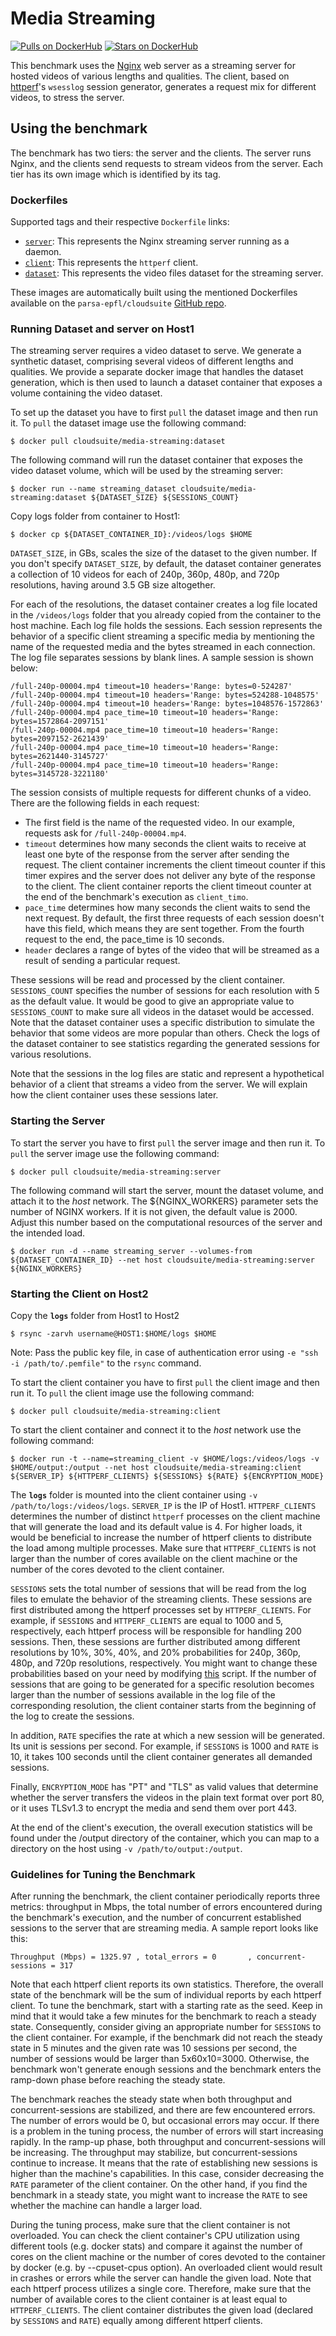 # Media Streaming

[![Pulls on DockerHub][dhpulls]][dhrepo]
[![Stars on DockerHub][dhstars]][dhrepo]

This benchmark uses the [Nginx][nginx_repo] web server as a streaming server for hosted videos of various lengths and qualities. The client, based on [httperf][httperf_repo]'s `wsesslog` session generator, generates a request mix for different videos, to stress the server.

## Using the benchmark ##
The benchmark has two tiers: the server and the clients. The server runs Nginx, and the clients send requests to stream videos from the server. Each tier has its own image which is identified by its tag.

### Dockerfiles ###

Supported tags and their respective `Dockerfile` links:

 - [`server`][serverdocker]: This represents the Nginx streaming server running as a daemon.
 - [`client`][clientdocker]: This represents the `httperf` client.
 - [`dataset`][datasetdocker]: This represents the video files dataset for the streaming server.

These images are automatically built using the mentioned Dockerfiles available on the `parsa-epfl/cloudsuite` [GitHub repo][repo].

### Running Dataset and server on Host1

The streaming server requires a video dataset to serve. We generate a synthetic dataset, comprising several videos of different lengths and qualities. We provide a separate docker image that handles the dataset generation, which is then used to launch a dataset container that exposes a volume containing the video dataset.

To set up the dataset you have to first `pull` the dataset image and then run it. To `pull` the dataset image use the following command:

    $ docker pull cloudsuite/media-streaming:dataset

The following command will run the dataset container that exposes the video dataset volume, which will be used by the streaming server:

    $ docker run --name streaming_dataset cloudsuite/media-streaming:dataset ${DATASET_SIZE} ${SESSIONS_COUNT}

Copy logs folder from container to Host1:

    $ docker cp ${DATASET_CONTAINER_ID}:/videos/logs $HOME
    
`DATASET_SIZE`, in GBs, scales the size of the dataset to the given number. If you don't specify `DATASET_SIZE`, by default, the dataset container generates a collection of 10 videos for each of 240p, 360p, 480p, and 720p resolutions, having around 3.5 GB size altogether. 

For each of the resolutions, the dataset container creates a log file located in the `/videos/logs` folder that you already copied from the container to the host machine. Each log file holds the sessions. Each session represents the behavior of a specific client streaming a specific media by mentioning the name of the requested media and the bytes streamed in each connection. The log file separates sessions by blank lines. A sample session is shown below:

```
/full-240p-00004.mp4 timeout=10 headers='Range: bytes=0-524287'
/full-240p-00004.mp4 timeout=10 headers='Range: bytes=524288-1048575'
/full-240p-00004.mp4 timeout=10 headers='Range: bytes=1048576-1572863'
/full-240p-00004.mp4 pace_time=10 timeout=10 headers='Range: bytes=1572864-2097151'
/full-240p-00004.mp4 pace_time=10 timeout=10 headers='Range: bytes=2097152-2621439'
/full-240p-00004.mp4 pace_time=10 timeout=10 headers='Range: bytes=2621440-3145727'
/full-240p-00004.mp4 pace_time=10 timeout=10 headers='Range: bytes=3145728-3221180'
```
The session consists of multiple requests for different chunks of a video. There are the following fields in each request:
- The first field is the name of the requested video. In our example, requests ask for `/full-240p-00004.mp4`.
- `timeout` determines how many seconds the client waits to receive at least one byte of the response from the server after sending the request. The client container increments the client timeout counter if this timer expires and the server does not deliver any byte of the response to the client. The client container reports the client timeout counter at the end of the benchmark's execution as `client_timo`.
- `pace_time` determines how many seconds the client waits to send the next request. By default, the first three requests of each session doesn't have this field, which means they are sent together. From the fourth request to the end, the pace_time is 10 seconds.
- `header` declares a range of bytes of the video that will be streamed as a result of sending a particular request. 

These sessions will be read and processed by the client container. `SESSIONS_COUNT` specifies the number of sessions for each resolution with 5 as the default value. It would be good to give an appropriate value to `SESSIONS_COUNT` to make sure all videos in the dataset would be accessed. Note that the dataset container uses a specific distribution to simulate the behavior that some videos are more popular than others. Check the logs of the dataset container to see statistics regarding the generated sessions for various resolutions.

Note that the sessions in the log files are static and represent a hypothetical behavior of a client that streams a video from the server. We will explain how the client container uses these sessions later. 


### Starting the Server ####
To start the server you have to first `pull` the server image and then run it. To `pull` the server image use the following command:

    $ docker pull cloudsuite/media-streaming:server

The following command will start the server, mount the dataset volume, and attach it to the *host* network. The ${NGINX_WORKERS} parameter sets the number of NGINX workers. If it is not given, the default value is 2000. Adjust this number based on the computational resources of the server and the intended load.  

    $ docker run -d --name streaming_server --volumes-from ${DATASET_CONTAINER_ID} --net host cloudsuite/media-streaming:server ${NGINX_WORKERS}


### Starting the Client on Host2 ###

Copy the **`logs`** folder from Host1 to Host2

    $ rsync -zarvh username@HOST1:$HOME/logs $HOME

Note: Pass the public key file, in case of authentication error using `-e "ssh -i /path/to/.pemfile"` to the `rsync` command.


To start the client container you have to first `pull` the client image and then run it. To `pull` the client image use the following command:

    $ docker pull cloudsuite/media-streaming:client

To start the client container and connect it to the *host* network use the following command:

    $ docker run -t --name=streaming_client -v $HOME/logs:/videos/logs -v $HOME/output:/output --net host cloudsuite/media-streaming:client ${SERVER_IP} ${HTTPERF_CLIENTS} ${SESSIONS} ${RATE} ${ENCRYPTION_MODE}

The **`logs`** folder is mounted into the client container using `-v /path/to/logs:/videos/logs`. `SERVER_IP` is the IP of Host1. `HTTPERF_CLIENTS` determines the number of distinct `httperf` processes on the client machine that will generate the load and its default value is 4. For higher loads, it would be beneficial to increase the number of httperf clients to distribute the load among multiple processes. Make sure that `HTTPERF_CLIENTS` is not larger than the number of cores available on the client machine or the number of the cores devoted to the client container.

`SESSIONS` sets the total number of sessions that will be read from the log files to emulate the behavior of the streaming clients. These sessions are first distributed among the httperf processes set by `HTTPERF_CLIENTS`. For example, if `SESSIONS` and `HTTPERF_CLIENTS` are equal to 1000 and 5, respectively, each httperf process will be responsible for handling 200 sessions. Then, these sessions are further distributed among different resolutions by 10%, 30%, 40%, and 20% probabilities for 240p, 360p, 480p, and 720p resolutions, respectively. You might want to change these probabilities based on your need by modifying [this](https://github.com/parsa-epfl/cloudsuite/blob/main/benchmarks/media-streaming/client/files/run/peak_hunter/launch_remote.sh) script. If the number of sessions that are going to be generated for a specific resolution becomes larger than the number of sessions available in the log file of the corresponding resolution, the client container starts from the beginning of the log to create the sessions. 

In addition, `RATE` specifies the rate at which a new session will be generated. Its unit is sessions per second. For example, if `SESSIONS` is 1000 and `RATE` is 10, it takes 100 seconds until the client container generates all demanded sessions. 

Finally, `ENCRYPTION_MODE` has "PT" and "TLS" as valid values that determine whether the server transfers the videos in the plain text format over port 80, or it uses TLSv1.3 to encrypt the media and send them over port 443. 

At the end of the client's execution, the overall execution statistics will be found under the /output directory of the container, which you can map to a directory on the host using `-v /path/to/output:/output`. 

### Guidelines for Tuning the Benchmark
After running the benchmark, the client container periodically reports three metrics: throughput in Mbps, the total number of errors encountered during the benchmark's execution, and the number of concurrent established sessions to the server that are streaming media. A sample report looks like this:
```
Throughput (Mbps) = 1325.97 , total_errors = 0       , concurrent-sessions = 317
```
Note that each httperf client reports its own statistics. Therefore, the overall state of the benchmark will be the sum of individual reports by each httperf client. To tune the benchmark, start with a starting rate as the seed. Keep in mind that it would take a few minutes for the benchmark to reach a steady state. Consequently, consider giving an appropriate number for `SESSIONS` to the client container. For example, if the benchmark did not reach the steady state in 5 minutes and the given rate was 10 sessions per second, the number of sessions would be larger than 5x60x10=3000. Otherwise, the benchmark won't generate enough sessions and the benchmark enters the ramp-down phase before reaching the steady state.

The benchmark reaches the steady state when both throughput and concurrent-sessions are stabilized, and there are few encountered errors. The number of errors would be 0, but occasional errors may occur. If there is a problem in the tuning process, the number of errors will start increasing rapidly. In the ramp-up phase, both throughput and concurrent-sessions will be increasing. The throughput may stabilize, but concurrent-sessions continue to increase. It means that the rate of establishing new sessions is higher than the machine's capabilities. In this case, consider decreasing the `RATE` parameter of the client container. On the other hand, if you find the benchmark in a steady state, you might want to increase the `RATE` to see whether the machine can handle a larger load.

During the tuning process, make sure that the client container is not overloaded. You can check the client container's CPU utilization using different tools (e.g. docker stats) and compare it against the number of cores on the client machine or the number of cores devoted to the container by docker (e.g. by --cpuset-cpus option). An overloaded client would result in crashes or errors while the server can handle the given load. Note that each httperf process utilizes a single core. Therefore, make sure that the number of available cores to the client container is at least equal to `HTTPERF_CLIENTS`. The client container distributes the given load (declared by `SESSIONS` and `RATE`) equally among different httperf clients.

  [datasetdocker]: https://github.com/parsa-epfl/cloudsuite/blob/main/benchmarks/media-streaming/dataset/Dockerfile "Dataset Dockerfile"  

  [serverdocker]: https://github.com/parsa-epfl/cloudsuite/blob/main/benchmarks/media-streaming/server/Dockerfile "Server Dockerfile"

  [clientdocker]: https://github.com/parsa-epfl/cloudsuite/blob/main/benchmarks/media-streaming/client/Dockerfile "Client Dockerfile"

  [repo]: https://github.com/parsa-epfl/cloudsuite/tree/main/benchmarks/media-streaming "GitHub Repo"
  [dhrepo]: https://hub.docker.com/r/cloudsuite/media-streaming/ "DockerHub Page"
  [dhpulls]: https://img.shields.io/docker/pulls/cloudsuite/media-streaming.svg "Go to DockerHub Page"
  [dhstars]: https://img.shields.io/docker/stars/cloudsuite/media-streaming.svg "Go to DockerHub Page"
  [nginx_repo]: https://github.com/nginx/nginx "Nginx repo"
  [httperf_repo]: https://github.com/httperf/httperf "httperf repo"
